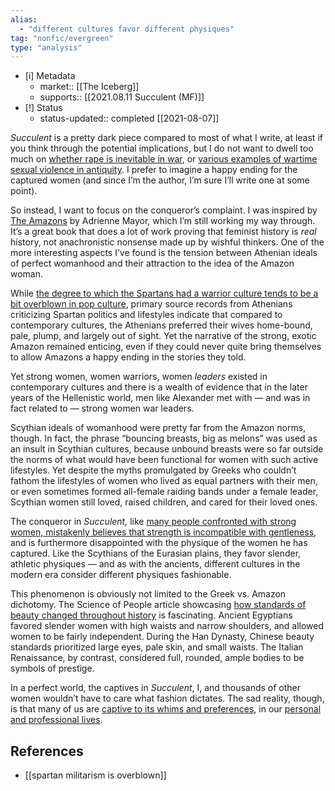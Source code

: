 ```yaml
---
alias:
  - "different cultures favor different physiques"
tag: "nonfic/evergreen"
type: "analysis"
---
```


- [i] Metadata
	- market:: [[The Iceberg]]
	- supports:: [[2021.08.11 Succulent (MF)]]
- [!] Status
	-  status-updated:: completed [[2021-08-07]]

_Succulent_ is a pretty dark piece compared to most of what I write, at least if you think through the potential implications, but I do not want to dwell too much on [whether rape is inevitable in war](https://www.theatlantic.com/international/archive/2011/05/is-rape-inevitable-in-war/239480/), or [various examples of wartime sexual violence in antiquity](https://en.wikipedia.org/wiki/Wartime_sexual_violence#Antiquity). I prefer to imagine a happy ending for the captured women (and since I’m the author, I’m sure I’ll write one at some point). 

So instead, I want to focus on the conqueror’s complaint. I was inspired by [The Amazons](https://press.princeton.edu/books/hardcover/9780691147208/the-amazons) by Adrienne Mayor, which I’m still working my way through. It’s a great book that does a lot of work proving that feminist history is *real* history, not anachronistic nonsense made up by wishful thinkers. One of the more interesting aspects I’ve found is the tension between Athenian ideals of perfect womanhood and their attraction to the idea of the Amazon woman. 

While [the degree to which the Spartans had a warrior culture tends to be a bit overblown in pop culture](https://acoup.blog/2019/08/16/collections-this-isnt-sparta-part-i-spartan-school/), primary source records from Athenians criticizing Spartan politics and lifestyles indicate that compared to contemporary cultures, the Athenians preferred their wives home-bound, pale, plump, and largely out of sight. Yet the narrative of the strong, exotic Amazon remained enticing, even if they could never quite bring themselves to allow Amazons a happy ending in the stories they told. 

Yet strong women, women warriors, women _leaders_ existed in contemporary cultures and there is a wealth of evidence that in the later years of the Hellenistic world, men like Alexander met with — and was in fact related to — strong women war leaders. 

Scythian ideals of womanhood were pretty far from the Amazon norms, though. In fact, the phrase “bouncing breasts, big as melons” was used as an insult in Scythian cultures, because unbound breasts were so far outside the norms of what would have been functional for women with such active lifestyles. Yet despite the myths promulgated by Greeks who couldn’t fathom the lifestyles of women who lived as equal partners with their men, or even sometimes formed all-female raiding bands under a female leader, Scythian women still loved, raised children, and cared for their loved ones. 

The conqueror in _Succulent,_ like [many people confronted with strong women, mistakenly believes that strength is incompatible with gentleness](https://fortune.com/2015/09/16/how-executive-women-avoid-being-called-the-b-word/), and is furthermore disappointed with the physique of the women he has captured. Like the Scythians of the Eurasian plains, they favor slender, athletic physiques — and as with the ancients, different cultures in the modern era consider different physiques fashionable. 

This phenomenon is obviously not limited to the Greek vs. Amazon dichotomy. The Science of People article showcasing [how standards of beauty changed throughout history](https://www.scienceofpeople.com/beauty-standards/) is fascinating. Ancient Egyptians favored slender women with high waists and narrow shoulders, and allowed women to be fairly independent. During the Han Dynasty, Chinese beauty standards prioritized large eyes, pale skin, and small waists. The Italian Renaissance, by contrast, considered full, rounded, ample bodies to be symbols of prestige. 

In a perfect world, the captives in _Succulent_, I, and thousands of other women wouldn’t have to care what fashion dictates. The sad reality, though, is that many of us are [captive to its whims and preferences](https://www.askamanager.org/2021/07/how-can-i-look-more-polished-at-work.html), in our [personal and professional lives](https://www.verywellmind.com/what-is-the-halo-effect-2795906). 


## References

* [[spartan militarism is overblown]]